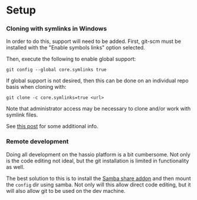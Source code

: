 # Setup


### Cloning with symlinks in Windows
In order to do this, support will need to be added.  First, git-scm must be
installed with the "Enable symbols links" option selected.

Then, execute the following to enable global support:
```
git config --global core.symlinks true
```

If global support is not desired, then this can be done on an individual repo
basis when cloning with:
```
git clone -c core.symlinks=true <url>
```

Note that administrator access may be necessary to clone and/or work with
symlink files.

See
[this post](https://stackoverflow.com/questions/5917249/git-symlinks-in-windows#answer-52097145)
for some additional info.


### Remote development
Doing all development on the hassio platform is a bit cumbersome.  Not only is
the code editing not ideal, but the git installation is limited in functionality
as well.

The best solution to this is to install the
[Samba share addon](https://www.home-assistant.io/addons/samba/) and then mount
the `config` dir using samba.  Not only will this allow direct code editing,
but it will also allow git to be used on the dev machine.
